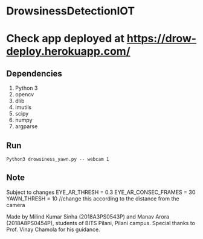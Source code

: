 # DrowsinessDetectionIOT
# Check app deployed at https://drow-deploy.herokuapp.com/

## Dependencies

1. Python 3
2. opencv
3. dlib	
4. imutils 
5. scipy
6. numpy
7. argparse

## Run 

```
Python3 drowsiness_yawn.py -- webcam 1		
```

## Note

Subject to changes
EYE_AR_THRESH = 0.3
EYE_AR_CONSEC_FRAMES = 30
YAWN_THRESH = 10	//change this according to the distance from the camera

Made by Milind Kumar Sinha (2018A3PS0543P) and Manav Arora (2018A8PS0454P), students of BITS Pilani, Pilani campus.
Special thanks to Prof. Vinay Chamola for his guidance.
